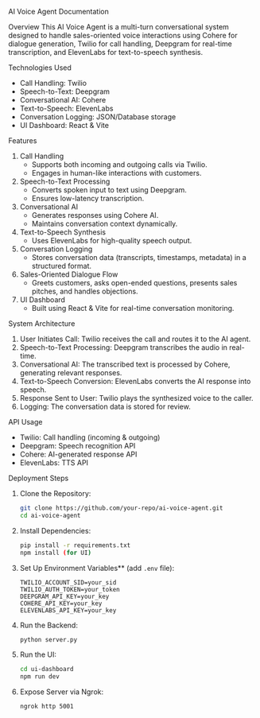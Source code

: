 AI Voice Agent Documentation

Overview
This AI Voice Agent is a multi-turn conversational system designed to handle sales-oriented voice interactions using Cohere for dialogue generation, Twilio for call handling, Deepgram for real-time transcription, and ElevenLabs for text-to-speech synthesis.

Technologies Used
- Call Handling: Twilio
- Speech-to-Text: Deepgram
- Conversational AI: Cohere
- Text-to-Speech: ElevenLabs
- Conversation Logging: JSON/Database storage
- UI Dashboard: React & Vite

Features
1. Call Handling
   - Supports both incoming and outgoing calls via Twilio.
   - Engages in human-like interactions with customers.
2. Speech-to-Text Processing
   - Converts spoken input to text using Deepgram.
   - Ensures low-latency transcription.
3. Conversational AI
   - Generates responses using Cohere AI.
   - Maintains conversation context dynamically.
4. Text-to-Speech Synthesis
   - Uses ElevenLabs for high-quality speech output.
5. Conversation Logging
   - Stores conversation data (transcripts, timestamps, metadata) in a structured format.
6. Sales-Oriented Dialogue Flow
   - Greets customers, asks open-ended questions, presents sales pitches, and handles objections.
7. UI Dashboard
   - Built using React & Vite for real-time conversation monitoring.

System Architecture
1. User Initiates Call: Twilio receives the call and routes it to the AI agent.
2. Speech-to-Text Processing: Deepgram transcribes the audio in real-time.
3. Conversational AI: The transcribed text is processed by Cohere, generating relevant responses.
4. Text-to-Speech Conversion: ElevenLabs converts the AI response into speech.
5. Response Sent to User: Twilio plays the synthesized voice to the caller.
6. Logging: The conversation data is stored for review.

API Usage
- Twilio: Call handling (incoming & outgoing)
- Deepgram: Speech recognition API
- Cohere: AI-generated response API
- ElevenLabs: TTS API

Deployment Steps
1. Clone the Repository:
   ```bash
   git clone https://github.com/your-repo/ai-voice-agent.git
   cd ai-voice-agent
   ```
2. Install Dependencies:
   ```bash
   pip install -r requirements.txt
   npm install (for UI)
   ```
3. Set Up Environment Variables** (add `.env` file):
   ```
   TWILIO_ACCOUNT_SID=your_sid
   TWILIO_AUTH_TOKEN=your_token
   DEEPGRAM_API_KEY=your_key
   COHERE_API_KEY=your_key
   ELEVENLABS_API_KEY=your_key
   ```
4. Run the Backend:
   ```bash
   python server.py
   ```
5. Run the UI:
   ```bash
   cd ui-dashboard
   npm run dev
   ```
6. Expose Server via Ngrok:
   ```bash
   ngrok http 5001

